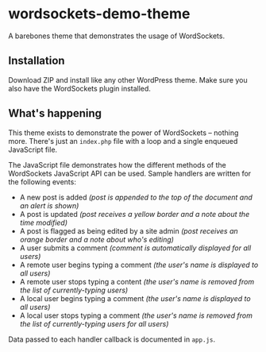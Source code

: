 # wordsockets-demo-theme
A barebones theme that demonstrates the usage of WordSockets.

## Installation

Download ZIP and install like any other WordPress theme. Make sure you also have the WordSockets plugin installed.

## What's happening

This theme exists to demonstrate the power of WordSockets – nothing more. There's just an `index.php` file with a loop and a single enqueued JavaScript file.

The JavaScript file demonstrates how the different methods of the WordSockets JavaScript API can be used. Sample handlers are written for the following events:

* A new post is added _(post is appended to the top of the document and an alert is shown)_
* A post is updated _(post receives a yellow border and a note about the time modified)_
* A post is flagged as being edited by a site admin _(post receives an orange border and a note about who's editing)_
* A user submits a comment _(comment is automatically displayed for all users)_
* A remote user begins typing a comment _(the user's name is displayed to all users)_
* A remote user stops typing a content _(the user's name is removed from the list of currently-typing users)_
* A local user begins typing a comment _(the user's name is displayed to all users)_
* A local user stops typing a comment _(the user's name is removed from the list of currently-typing users for all users)_

Data passed to each handler callback is documented in `app.js`.
